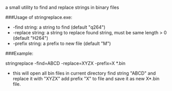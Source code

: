 a small utility to find and replace strings in binary files

###Usage of stringreplace.exe:
* -find string: a string to find (default "q264")
* -replace string: a string to replace found string, must be same length > 0 (default "H264")
* -prefix string: a prefix to new file (default "M")


###Example:

stringreplace -find=ABCD -replace=XYZX -prefix=X *.bin

* this will open all bin files in current directory find string "ABCD" and replace it with "XYZX" add prefix "X" to file and save it as new X*.bin file.
